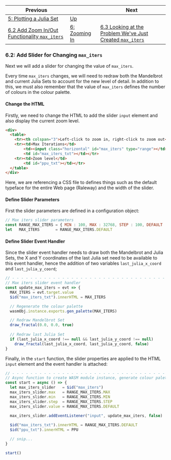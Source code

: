 | Previous | | Next
|---|---|---
| [5: Plotting a Julia Set](../05%20MB%20Julia%20Set/) | [Up](../) | 
| [6.2 Add Zoom In/Out Functionality `max_iters`](../01/) | [6: Zooming In](../) | [6.3 Looking at the Problem We've Just Created `max_iters`](../03/)

### 6.2: Add Slider for Changing `max_iters`

Next we will add a slider for changing the value of `max_iters`.

Every time `max_iters` changes, we will need to redraw both the Mandelbrot and current Julia Sets to account for the new level of detail.  In addition to this, we must also remember that the value of `max_iters` defines the number of colours in the colour palette.

#### Change the HTML

Firstly, we need to change the HTML to add the slider `input` element and also display the current zoom level.

```html
<div>
  <table>
    <tr><th colspan="3">Left-click to zoom in, right-click to zoom out</th></tr>
    <tr><td>Max Iterations</td>
        <td><input class="horizontal" id="max_iters" type="range"></td>
        <td id="max_iters_txt"></td></tr>
    <tr><td>Zoom level</td>
        <td id="ppu_txt"></td></tr>
  </table>
</div>
```

Here, we are referencing a CSS file to defines things such as the default typeface for the entire Web page (Raleway) and the width of the slider.

#### Define Slider Parameters

First the slider parameters are defined in a configuration object:

```javascript
// Max iters slider parameters
const RANGE_MAX_ITERS = { MIN : 100, MAX : 32768, STEP : 100, DEFAULT : 1000 }
let   MAX_ITERS       = RANGE_MAX_ITERS.DEFAULT
```

#### Define Slider Event Handler

Since the slider event handler needs to draw both the Mandelbrot and Julia Sets, the X and Y coordinates of the last Julia set need to be available to this event handler, hence the addition of two variables `last_julia_x_coord` and `last_julia_y_coord`;

```javascript
// - - - - - - - - - - - - - - - - - - - - - - - - - - - - - - - - - - - - - - - - - - - - - - - - - - - - - - - - - - -
// Max iters slider event handler
const update_max_iters = evt => {
  MAX_ITERS = evt.target.value
  $id("max_iters_txt").innerHTML = MAX_ITERS

  // Regenerate the colour palette
  wasmObj.instance.exports.gen_palette(MAX_ITERS)

  // Redraw Mandelbrot Set
  draw_fractal(0.0, 0.0, true)
  
  // Redraw last Julia Set
  if (last_julia_x_coord !== null && last_julia_y_coord !== null)
    draw_fractal(last_julia_x_coord, last_julia_y_coord, false)
}
```

Finally, in the `start` function, the slider properties are applied to the HTML `input` element and the event handler is attached:

```javascript
// - - - - - - - - - - - - - - - - - - - - - - - - - - - - - - - - - - - - - - - - - - - - - - - - - - - - - - - - - - -
// Async function to create WASM module instance, generate colour palette and plot Mandelbrot Set
const start = async () => {
  let max_iters_slider   = $id("max_iters")
  max_iters_slider.max   = RANGE_MAX_ITERS.MAX
  max_iters_slider.min   = RANGE_MAX_ITERS.MIN
  max_iters_slider.step  = RANGE_MAX_ITERS.STEP
  max_iters_slider.value = RANGE_MAX_ITERS.DEFAULT
  
  max_iters_slider.addEventListener("input", update_max_iters, false)

  $id("max_iters_txt").innerHTML = RANGE_MAX_ITERS.DEFAULT
  $id("ppu_txt").innerHTML = PPU

  // snip...
}

start()
```

